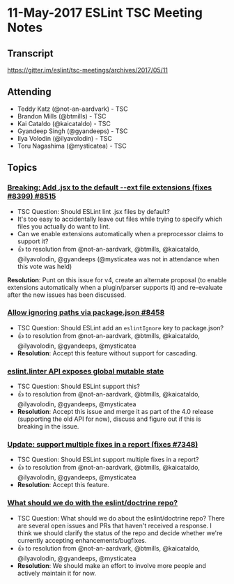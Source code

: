 # 11-May-2017 ESLint TSC Meeting Notes

## Transcript

https://gitter.im/eslint/tsc-meetings/archives/2017/05/11

## Attending

* Teddy Katz (@not-an-aardvark) - TSC
* Brandon Mills (@btmills) - TSC
* Kai Cataldo (@kaicataldo) - TSC
* Gyandeep Singh (@gyandeeps) - TSC
* Ilya Volodin (@ilyavolodin) - TSC
* Toru Nagashima (@mysticatea) - TSC

## Topics

### [Breaking: Add .jsx to the default --ext file extensions (fixes #8399) #8515](https://github.com/eslint/eslint/pull/8515)

* TSC Question: Should ESLint lint .jsx files by default?
* It's too easy to accidentally leave out files while trying to specify which files you actually do want to lint.
* Can we enable extensions automatically when a preprocessor claims to support it?
* :+1: to resolution from @not-an-aardvark, @btmills, @kaicataldo, @ilyavolodin, @gyandeeps (@mysticatea was not in attendance when this vote was held)

**Resolution**: Punt on this issue for v4, create an alternate proposal (to enable extensions automatically when a plugin/parser supports it) and re-evaluate after the new issues has been discussed.

### [Allow ignoring paths via package.json #8458](https://github.com/eslint/eslint/issues/8458)

* TSC Question: Should ESLint add an `eslintIgnore` key to package.json?
* :+1: to resolution from @not-an-aardvark, @btmills, @kaicataldo, @ilyavolodin, @gyandeeps, @mysticatea
* **Resolution**: Accept this feature without support for cascading.

### [eslint.linter API exposes global mutable state](https://github.com/eslint/eslint/issues/8454)

* TSC Question: Should ESLint support this?
* :+1: to resolution from @not-an-aardvark, @btmills, @kaicataldo, @ilyavolodin, @gyandeeps, @mysticatea
* **Resolution**: Accept this issue and merge it as part of the 4.0 release (supporting the old API for now), discuss and figure out if this is breaking in the issue.

### [Update: support multiple fixes in a report (fixes #7348)](https://github.com/eslint/eslint/pull/8101)

* TSC Question: Should ESLint support multiple fixes in a report?
* :+1: to resolution from @not-an-aardvark, @btmills, @kaicataldo, @ilyavolodin, @gyandeeps, @mysticatea
* **Resolution**: Accept this feature.

### [What should we do with the eslint/doctrine repo?](https://github.com/eslint/tsc-meetings/issues/44#issuecomment-296799507)

* TSC Question: What should we do about the eslint/doctrine repo? There are several open issues and PRs that haven't received a response. I think we should clarify the status of the repo and decide whether we're currently accepting enhancements/bugfixes.
* :+1: to resolution from @not-an-aardvark, @btmills, @kaicataldo, @ilyavolodin, @gyandeeps, @mysticatea
* **Resolution**: We should make an effort to involve more people and actively maintain it for now.
